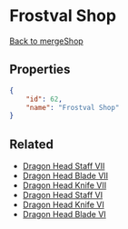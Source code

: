 # Frostval Shop

<no description available>

[Back to mergeShop](../merge-shops.md)

## Properties

```json
{
    "id": 62,
    "name": "Frostval Shop"
}
```

## Related

- [Dragon Head Staff VII](../items/3350-dragon-head-staff-vii.md)
- [Dragon Head Blade VII](../items/3348-dragon-head-blade-vii.md)
- [Dragon Head Knife VII](../items/3349-dragon-head-knife-vii.md)
- [Dragon Head Staff VI](../items/3347-dragon-head-staff-vi.md)
- [Dragon Head Knife VI](../items/3346-dragon-head-knife-vi.md)
- [Dragon Head Blade VI](../items/3345-dragon-head-blade-vi.md)

